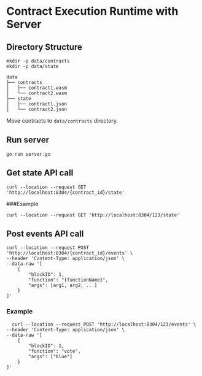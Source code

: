 # Contract Execution Runtime with Server

## Directory Structure

```
mkdir -p data/contracts
mkdir -p data/state
```

```
data
├── contracts
│   ├── contract1.wasm
│   └── contract2.wasm
├── state
│   ├── contract1.json
│   └── contract2.json
```

Move contracts to `data/contracts` directory.

## Run server
```
go run server.go
```

## Get state API call

```
curl --location --request GET 'http://localhost:8304/{contract_id}/state'
```
###Example
```
curl --location --request GET 'http://localhost:8304/123/state'
```

## Post events API call
```
curl --location --request POST 'http://localhost:8304/{contract_id}/events' \
--header 'Content-Type: application/json' \
--data-raw '[
    {
        "blockID": 1,
        "function": "{functionName}",
        "args": [arg1, arg2, ...]
    }
]'
```

### Example
```
  curl --location --request POST 'http://localhost:8304/123/events' \
--header 'Content-Type: application/json' \
--data-raw '[
    {
        "blockID": 1,
        "function": "vote",
        "args": ["blue"]
    }
]'
```